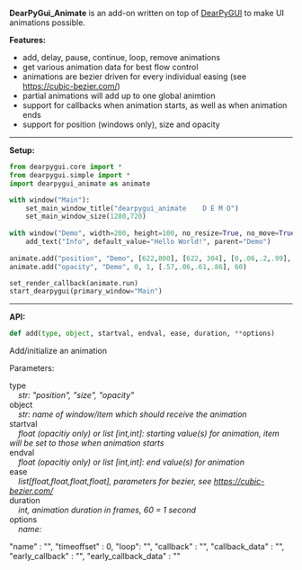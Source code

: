**DearPyGui_Animate** is an add-on written on top of [DearPyGUI](https://github.com/hoffstadt/DearPyGui) to make UI animations possible.

**Features:**
* add, delay, pause, continue, loop, remove animations
* get various animation data for best flow control
* animations are bezier driven for every individual easing (see https://cubic-bezier.com/)
* partial animations will add up to one global animtion
* support for callbacks when animation starts, as well as when animation ends
* support for position (windows only), size and opacity

---


**Setup:**

```python
from dearpygui.core import *
from dearpygui.simple import *
import dearpygui_animate as animate

with window("Main"):
	set_main_window_title("dearpygui_animate    D E M O")
	set_main_window_size(1280,720)
  
with window("Demo", width=200, height=100, no_resize=True, no_move=True, no_close=True, no_collapse=True, no_scrollbar=True):
	add_text("Info", default_value="Hello World!", parent="Demo")
  
animate.add("position", "Demo", [622,800], [622, 304], [0,.06,.2,.99], 60)
animate.add("opacity", "Demo", 0, 1, [.57,.06,.61,.86], 60)

set_render_callback(animate.run)
start_dearpygui(primary_window="Main")

``` 

---

**API:**

```python
def add(type, object, startval, endval, ease, duration, **options)
```
Add/initialize an animation

Parameters:

type<br>
*&nbsp;&nbsp;&nbsp;&nbsp;str: "position", "size", "opacity"</br>*
object</br>
*&nbsp;&nbsp;&nbsp;&nbsp;str: name of window/item which should receive the animation</br>*
startval</br>
*&nbsp;&nbsp;&nbsp;&nbsp;float (opacitiy only) or list [int,int]: starting value(s) for animation, item will be set to those when animation starts</br>*
endval</br>
*&nbsp;&nbsp;&nbsp;&nbsp;float (opacitiy only) or list [int,int]: end value(s) for animation</br>*
ease</br>
*&nbsp;&nbsp;&nbsp;&nbsp;list[float,float,float,float], parameters for bezier, see https://cubic-bezier.com/</br>*
duration</br>
*&nbsp;&nbsp;&nbsp;&nbsp;int, animation duration in frames, 60 = 1 second</br>*
options</br>
*&nbsp;&nbsp;&nbsp;&nbsp;name:*




"name" : "",
		"timeoffset" : 0,
		"loop": "",
		"callback" : "",
		"callback_data" : "",
		"early_callback" : "",
		"early_callback_data" : ""




